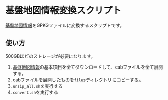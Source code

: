 # 基盤地図情報変換スクリプト

[基盤地図情報](https://fgd.gsi.go.jp/download/menu.php)をGPKGファイルに変換するスクリプトです。

## 使い方

500GBほどのストレージが必要になります。

1. [基盤地図情報](https://fgd.gsi.go.jp/download/menu.php)の基本項目を全てダウンロードして、cabファイルを全て展開する。
2. cabファイルを展開したものを`files`ディレクトリにコピーする。
3. `unzip_all.sh`を実行する
4. `convert.sh`を実行する